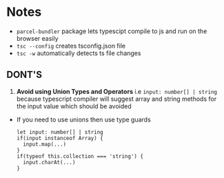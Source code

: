 # Notes

- `parcel-bundler` package lets typescipt compile to js and run on the browser easily
- `tsc --config` creates tsconfig.json file
- `tsc -w` automatically detects ts file changes

## DONT'S

1. **Avoid using Union Types and Operators** i.e `input: number[] | string` because typescript compiler will suggest array and string methods for the input value which should be avoided

  * If you need to use unions then use type guards
    ```lang-js
    let input: number[] | string
    if(input instanceof Array) {
      input.map(...)
    }
    if(typeof this.collection === 'string') {
      input.charAt(...)
    }
    ```
